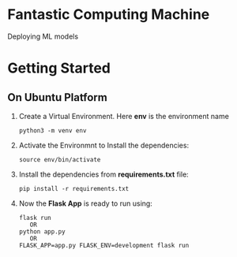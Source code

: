 # Fantastic Computing Machine

Deploying ML models

# Getting Started

## On Ubuntu Platform

1.  Create a Virtual Environment. Here **env** is the environment name

        python3 -m venv env

2.  Activate the Environmnt to Install the dependencies:

        source env/bin/activate

3.  Install the dependencies from **requirements.txt** file:

        pip install -r requirements.txt

4.  Now the **Flask App** is ready to run using:

        flask run
           OR
        python app.py
           OR
        FLASK_APP=app.py FLASK_ENV=development flask run

#